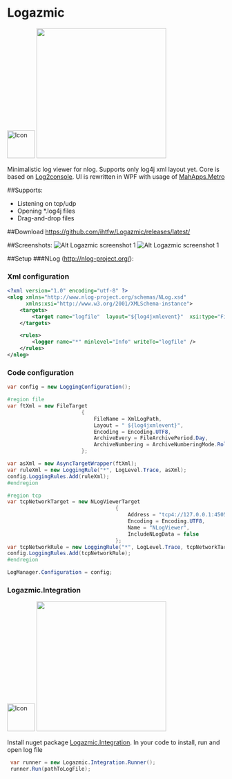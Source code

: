Logazmic
========
<img src="https://raw.githubusercontent.com/ihtfw/Logazmic/master/docs/appbar.flag.bear.png" alt="Icon" width="64px" height="64px" />
<img src="https://ci.appveyor.com/api/projects/status/ns7gdofc8w4so32m?svg=true" width="300">


Minimalistic log viewer for nlog. Supports only log4j xml layout yet. Core is based on [Log2console](https://log2console.codeplex.com/). UI is rewritten in WPF with usage of [MahApps.Metro](https://github.com/MahApps/MahApps.Metro)

##Supports:
* Listening on tcp/udp
* Opening *.log4j files 
* Drag-and-drop files

##Download 
https://github.com/ihtfw/Logazmic/releases/latest/

##Screenshots:
![Alt Logazmic screenshot 1](https://raw.githubusercontent.com/ihtfw/Logazmic/master/docs/screenshot1.png) ![Alt Logazmic screenshot 1](https://raw.githubusercontent.com/ihtfw/Logazmic/master/docs/screenshot2.png)



##Setup 
###NLog (http://nlog-project.org/):
### Xml configuration
```xml
<?xml version="1.0" encoding="utf-8" ?>
<nlog xmlns="http://www.nlog-project.org/schemas/NLog.xsd"
      xmlns:xsi="http://www.w3.org/2001/XMLSchema-instance">
    <targets>
        <target name="logfile"  layout="${log4jxmlevent}"  xsi:type="File" fileName="file.txt" />
    </targets>

    <rules>
        <logger name="*" minlevel="Info" writeTo="logfile" />
    </rules>
</nlog>
```
### Code configuration
```csharp
var config = new LoggingConfiguration(); 

#region file
var ftXml = new FileTarget
                        {
                            FileName = XmlLogPath,
                            Layout = " ${log4jxmlevent}",
                            Encoding = Encoding.UTF8,
                            ArchiveEvery = FileArchivePeriod.Day,
                            ArchiveNumbering = ArchiveNumberingMode.Rolling
                        };

var asXml = new AsyncTargetWrapper(ftXml);
var ruleXml = new LoggingRule("*", LogLevel.Trace, asXml);
config.LoggingRules.Add(ruleXml);
#endregion

#region tcp
var tcpNetworkTarget = new NLogViewerTarget
                                   {
                                       Address = "tcp4://127.0.0.1:4505",
                                       Encoding = Encoding.UTF8,
                                       Name = "NLogViewer",
                                       IncludeNLogData = false
                                   };
var tcpNetworkRule = new LoggingRule("*", LogLevel.Trace, tcpNetworkTarget);
config.LoggingRules.Add(tcpNetworkRule);
#endregion

LogManager.Configuration = config;
```
<!---
###Log4net
```xml
<appender name=\"FileAppender\" type=\"log4net.Appender.FileAppender\">
    <file value=\"log-file.txt\" />
    <appendToFile value=\"true\" />
    <lockingModel type=\"log4net.Appender.FileAppender+MinimalLock\" />
    <layout type=\"log4net.Layout.XmlLayoutSchemaLog4j\" />
</appender>
```
-->

### Logazmic.Integration
<img src="https://raw.githubusercontent.com/ihtfw/Logazmic/master/docs/appbar.flag.bear.png" alt="Icon" width="64px" height="64px" />
<img src="https://ci.appveyor.com/api/projects/status/n45ye34e920c7c5k?svg=true" width="300">

Install nuget package <a href="https://www.nuget.org/packages/Logazmic.Integration/">Logazmic.Integration</a>. In your code to install, run and open log file
```csharp
 var runner = new Logazmic.Integration.Runner();
 runner.Run(pathToLogFile);
```

